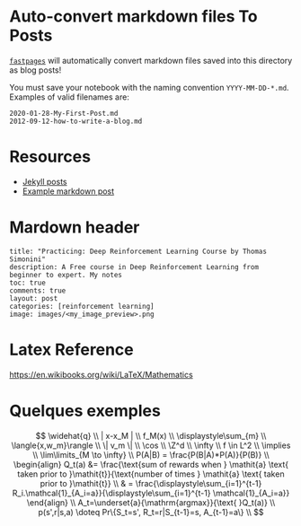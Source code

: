 # Auto-convert markdown files To Posts

[`fastpages`](https://github.com/fastai/fastpages) will automatically convert markdown files saved into this directory as blog posts!

You must save your notebook with the naming convention `YYYY-MM-DD-*.md`.  Examples of valid filenames are:

```shell
2020-01-28-My-First-Post.md
2012-09-12-how-to-write-a-blog.md
```

# Resources

- [Jekyll posts](https://jekyllrb.com/docs/posts/)
- [Example markdown post](https://github.com/fastai/fastpages/blob/master/_posts/2020-01-14-test-markdown-post.md)



# Mardown header

```markdon
title: "Practicing: Deep Reinforcement Learning Course by Thomas Simonini"
description: A Free course in Deep Reinforcement Learning from beginner to expert. My notes
toc: true
comments: true
layout: post
categories: [reinforcement learning]
image: images/<my_image_preview>.png
```



# Latex Reference

https://en.wikibooks.org/wiki/LaTeX/Mathematics



# Quelques exemples

$$
\widehat{q}
\\
| x-x_M |
\\
f_M(x)
\\
\displaystyle\sum_{m}
\\
\langle{x,w_m}\rangle
\\
\| v_m \|
\\
\cos
\\
\Z^d
\\
\infty
\\
f \in L^2
\\
\implies 
\\
\lim\limits_{M \to \infty}
\\
P(A|B) = \frac{P(B|A)*P(A)}{P(B)}
\\
\begin{align}
Q_t(a) &= \frac{\text{sum of rewards when } \mathit{a} \text{ taken prior to }\mathit{t}}{\text{number of times } \mathit{a} \text{ taken prior to }\mathit{t}} \\
& = \frac{\displaystyle\sum_{i=1}^{t-1} R_i.\mathcal{1}_{A_i=a}}{\displaystyle\sum_{i=1}^{t-1} \mathcal{1}_{A_i=a}}
\end{align}
\\
A_t=\underset{a}{\mathrm{argmax}}{\text{ }Q_t(a)}
\\
p(s',r|s,a) \doteq Pr\{S_t=s', R_t=r|S_{t-1}=s, A_{t-1}=a\}
\\
$$

